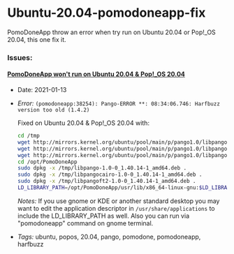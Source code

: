 # Ubuntu-20.04-pomodoneapp-fix
PomoDoneApp throw an error when try run on Ubuntu 20.04 or Pop!_OS 20.04, this one fix it.

### Issues:
#### [PomoDoneApp won't run on Ubuntu 20.04 & Pop!_OS 20.04](#pomodone-ubuntu-2004)

* Date: 2021-01-13
* *Error:*
  ```(pomodoneapp:38254): Pango-ERROR **: 08:34:06.746: Harfbuzz version too old (1.4.2)```

  Fixed on Ubuntu 20.04 & Pop!_OS 20.04 with:
  ```bash
  cd /tmp
  wget http://mirrors.kernel.org/ubuntu/pool/main/p/pango1.0/libpango-1.0-0_1.40.14-1_amd64.deb
  wget http://mirrors.kernel.org/ubuntu/pool/main/p/pango1.0/libpangocairo-1.0-0_1.40.14-1_amd64.deb
  wget http://mirrors.kernel.org/ubuntu/pool/main/p/pango1.0/libpangoft2-1.0-0_1.40.14-1_amd64.deb
  cd /opt/PomoDoneApp
  sudo dpkg -x /tmp/libpango-1.0-0_1.40.14-1_amd64.deb .
  sudo dpkg -x /tmp/libpangocairo-1.0-0_1.40.14-1_amd64.deb .
  sudo dpkg -x /tmp/libpangoft2-1.0-0_1.40.14-1_amd64.deb .
  LD_LIBRARY_PATH=/opt/PomoDoneApp/usr/lib/x86_64-linux-gnu:$LD_LIBRARY_PATH ./pomodoneapp
  ```
  *Notes:*
  If you use gnome or KDE or another standard desktop you may want to edit the application descriptor in `/usr/share/applications` to include the LD_LIBRARY_PATH as well. Also you can run via "pomodoneapp" command on gnome terminal.

* *Tags:* ubuntu, popos, 20.04, pango, pomodone, pomodoneapp, harfbuzz

